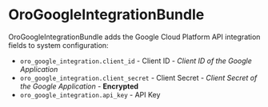 # OroGoogleIntegrationBundle

OroGoogleIntegrationBundle adds the Google Cloud Platform API integration fields 
to system configuration:
- `oro_google_integration.client_id` - Client ID - *Client ID of the Google Application*
- `oro_google_integration.client_secret` - Client Secret - *Client Secret of the Google Application* - 
**Encrypted**
- `oro_google_integration.api_key` - API Key


